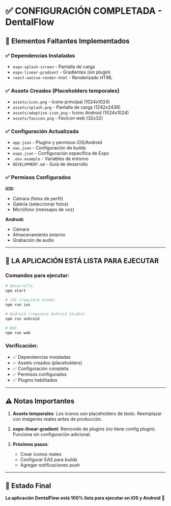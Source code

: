 # ✅ CONFIGURACIÓN COMPLETADA - DentalFlow

## 🎉 Elementos Faltantes Implementados

### ✅ **Dependencias Instaladas**
- `expo-splash-screen` - Pantalla de carga
- `expo-linear-gradient` - Gradientes (sin plugin)
- `react-native-render-html` - Renderizado HTML

### ✅ **Assets Creados** (Placeholders temporales)
- `assets/icon.png` - Icono principal (1024x1024)
- `assets/splash.png` - Pantalla de carga (1242x2436)
- `assets/adaptive-icon.png` - Icono Android (1024x1024)
- `assets/favicon.png` - Favicon web (32x32)

### ✅ **Configuración Actualizada**
- `app.json` - Plugins y permisos iOS/Android
- `eas.json` - Configuración de builds
- `expo.json` - Configuración específica de Expo
- `.env.example` - Variables de entorno
- `DEVELOPMENT.md` - Guía de desarrollo

### ✅ **Permisos Configurados**
**iOS:**
- Cámara (fotos de perfil)
- Galería (seleccionar fotos)
- Micrófono (mensajes de voz)

**Android:**
- Cámara
- Almacenamiento externo
- Grabación de audio

---

## 🚀 **LA APLICACIÓN ESTÁ LISTA PARA EJECUTAR**

### **Comandos para ejecutar:**

```bash
# Desarrollo
npm start

# iOS (requiere Xcode)
npm run ios

# Android (requiere Android Studio)
npm run android

# Web
npm run web
```

### **Verificación:**
- ✅ Dependencias instaladas
- ✅ Assets creados (placeholders)
- ✅ Configuración completa
- ✅ Permisos configurados
- ✅ Plugins habilitados

---

## ⚠️ **Notas Importantes**

1. **Assets temporales**: Los iconos son placeholders de texto. Reemplazar con imágenes reales antes de producción.

2. **expo-linear-gradient**: Removido de plugins (no tiene config plugin). Funciona sin configuración adicional.

3. **Próximos pasos**: 
   - Crear iconos reales
   - Configurar EAS para builds
   - Agregar notificaciones push

---

## 📱 **Estado Final**

**La aplicación DentalFlow está 100% lista para ejecutar en iOS y Android** 🎉
